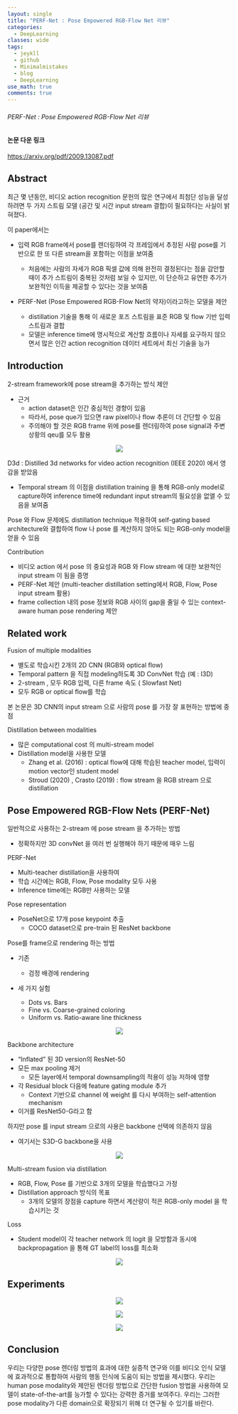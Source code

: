```yaml
---
layout: single
title: "PERF-Net : Pose Empowered RGB-Flow Net 리뷰"
categories:
  - DeepLearning
classes: wide
tags:
  - jeykll
  - github
  - Minimalmistakes
  - blog
  - DeepLearning
use_math: true
comments: true
---
```


###### PERF-Net : Pose Empowered RGB-Flow Net 리뷰  

#### 논문 다운 링크  
https://arxiv.org/pdf/2009.13087.pdf    

## Abstract  

최근 몇 년동안, 비디오 action recognition 문헌의 많은 연구에서 최첨단 성능을 달성하려면 두 가지 스트림 모델 (공간 및 시간 input stream 결합)이 필요하다는 사실이 밝혀졌다.  

이 paper에서는  
+ 입력 RGB frame에서 pose를 렌더링하여 각 프레임에서 추정된 사람 pose를 기반으로 한 또 다른 stream을 포함하는 이점을 보여줌  
  - 처음에는 사람의 자세가 RGB 픽셀 값에 의해 완전히 결정된다는 점을 감안할 때이 추가 스트림이 중복된 것처럼 보일 수 있지만, 이 단순하고 유연한 추가가 보완적인 이득을 제공할 수 있다는 것을 보여줌    

+ PERF-Net (Pose Empowered RGB-Flow Net의 약자)이라고하는 모델을 제안  
  - distillation 기술을 통해 이 새로운 포즈 스트림을 표준 RGB 및 flow 기반 입력 스트림과 결합  
  - 모델은 inference time에 명시적으로 계산할 흐름이나 자세를 요구하지 않으면서 많은 인간 action recognition 데이터 세트에서 최신 기술을 능가  

## Introduction  

2-stream framework에 pose stream을 추가하는 방식 제안  
+ 근거  
  - action dataset은 인간 중심적인 경향이 있음  
  - 따라서, pose que가 있으면 raw pixel이나 flow 추론이 더 간단할 수 있음  
  - 주의해야 할 것은 RGB frame 위에 pose를 렌더링하여 pose signal과 주변 상황의 qeu를 모두 활용  

<p align="center"><img src="/img/PERF-Figure1.jpg"></p>  

D3d : Distilled 3d networks for video action recognition (IEEE 2020) 에서 영감을 받았음
+ Temporal stream 의 이점을 distillation training 을 통해 RGB-only model로 capture하여 inference time에 redundant input stream의 필요성을 없앨 수 있음을 보여줌  

Pose 와 Flow 문제에도 distillation technique 적용하여 self-gating based architecture와 결합하여 flow 나 pose 를 계산하지 않아도 되는 RGB-only model을 얻을 수 있음  

Contribution  
+ 비디오 action 에서 pose 의 중요성과 RGB 와 Flow stream 에 대한 보완적인 input stream 이 됨을 증명  
+ PERF-Net 제안 (multi-teacher distillation setting에서 RGB, Flow, Pose input stream 활용)  
+ frame collection 내의 pose 정보와 RGB 사이의 gap을 줄일 수 있는 context-aware human pose rendering 제안  


## Related work  

Fusion of multiple modalities  
+ 별도로 학습시킨 2개의 2D CNN (RGB와 optical flow)  
+ Temporal pattern 을 직접 modeling하도록 3D ConvNet 학습 (예 : I3D)  
+ 2-stream , 모두 RGB 입력, 다른 frame 속도 ( Slowfast Net)  
+ 모두 RGB or optical flow를 학습  

본 논문은 3D CNN의 input stream 으로 사람의 pose 를 가장 잘 표현하는 방법에 중점  

Distillation between modalities  
+ 많은 computational cost 의 multi-stream model  
+ Distillation model을 사용한 모델  
  - Zhang et al. (2016) : optical flow에 대해 학습된 teacher model, 입력이 motion vector인 student model  
  - Stroud (2020) , Crasto (2019) : flow stream 을 RGB stream 으로 distillation  

## Pose Empowered RGB-Flow Nets (PERF-Net)  

일반적으로 사용하는 2-stream 에 pose stream 을 추가하는 방법  
 + 정확하지만 3D convNet 을 여러 번 실행해야 하기 때문에 매우 느림  

PERF-Net  
 + Multi-teacher distillation을 사용하여  
 + 학습 시간에는 RGB, Flow, Pose modality 모두 사용  
 + Inference time에는 RGB만 사용하는 모델  

Pose representation  
 + PoseNet으로 17개 pose keypoint 추출
   - COCO dataset으로 pre-train 된 ResNet backbone

Pose를 frame으로 rendering 하는 방법  
  + 기존  
    - 검정 배경에 rendering  

  + 세 가지 실험  
    - Dots vs. Bars  
    - Fine vs. Coarse-grained coloring  
    - Uniform vs. Ratio-aware line thickness  

<p align="center"><img src="/img/PERF-Figure2.jpg"></p>  

Backbone architecture  
  + “Inflated” 된 3D version의 ResNet-50  
  + 모든 max pooling 제거  
    - 모든 layer에서 temporal downsampling의 적용이 성능 저하에 영향  
  + 각 Residual block 다음에 feature gating module 추가  
    - Context 기반으로 channel 에 weight 를 다시 부여하는 self-attention mechanism  
  + 이거를 ResNet50-G라고 함   

하지만 pose 를 input stream 으로의 사용은 backbone 선택에 의존하지 않음  
  + 여기서는 S3D-G backbone을 사용  

<p align="center"><img src="/img/PERF-Table1.jpg"></p>  

Multi-stream fusion via distillation  
 + RGB, Flow, Pose 를 기반으로 3개의 모델을 학습했다고 가정  
 + Distillation approach 방식의 목표  
   - 3개의 모델의 장점을 capture 하면서 계산량이 적은 RGB-only model 을 학습시키는 것  

Loss  
 + Student model이 각 teacher network 의 logit 을 모방함과 동시에 backpropagation 을 통해 GT label의 loss를 최소화  

<p align="center"><img src="/img/PERF-Figure3.jpg"></p>  


## Experiments  

<p align="center"><img src="/img/PERF-Table2.jpg"></p>  
<p align="center"><img src="/img/PERF-Table3-6.jpg"></p>  
<p align="center"><img src="/img/PERF-Table4.jpg"></p>  

## Conclusion  
우리는 다양한 pose 렌더링 방법의 효과에 대한 실증적 연구와 이를 비디오 인식 모델에 효과적으로 통합하여 사람의 행동 인식에 도움이 되는 방법을 제시했다. 우리는 human pose modality와 제안된 렌더링 방법으로 간단한 fusion 방법을 사용하여 모델이 state-of-the-art를 능가할 수 있다는 강력한 증거를 보여주다. 우리는 그러한 pose modality가 다른 domain으로 확장되기 위해 더 연구될 수 있기를 바란다.  
